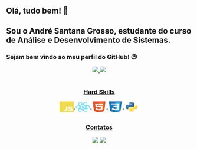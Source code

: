 ## Olá, tudo bem! 👋
## Sou o André Santana Grosso, estudante do curso de Análise e Desenvolvimento de Sistemas.
### Sejam bem vindo ao meu perfil do GitHub! 😉 

<div align="center">
  <a href="https://github.com/andregrosso87">
  <img height="180em" src="https://github-readme-stats.vercel.app/api?username=andregrosso87&show_icons=true&theme=dracula&include_all_commits=true&count_private=true"/>
  <img height="180em" src="https://github-readme-stats.vercel.app/api/top-langs/?username=andregrosso87&layout=compact&langs_count=7&theme=dracula"/>
</div>
 
<div align="center"><br>
  <h3>Hard Skills</h3>
  <img align="center" alt="Andre-Js" height="30" width="40" src="https://raw.githubusercontent.com/devicons/devicon/master/icons/javascript/javascript-plain.svg">
  <img align="center" alt="Andre-React" height="30" width="40" src="https://raw.githubusercontent.com/devicons/devicon/master/icons/react/react-original.svg">
  <img align="center" alt="Andre-HTML" height="30" width="40" src="https://raw.githubusercontent.com/devicons/devicon/master/icons/html5/html5-original.svg">
  <img align="center" alt="Andre-CSS" height="30" width="40" src="https://raw.githubusercontent.com/devicons/devicon/master/icons/css3/css3-original.svg">
  <img align="center" alt="Andre-Python" height="30" width="40" src="https://raw.githubusercontent.com/devicons/devicon/master/icons/python/python-original.svg">
  
</div>
  
  ##
  
  <div align= "center">
    <h3> Contatos</h3>
    <a href = "mailto:andre.grosso59@gmail.com"><img src="https://img.shields.io/badge/-Gmail-%23333?style=for-the-badge&logo=gmail&logoColor=white" target="_blank"></a>
  <a href="https://www.linkedin.com/in/andregrosso59/" target="_blank"><img src="https://img.shields.io/badge/-LinkedIn-%230077B5?style=for-the-badge&logo=linkedin&logoColor=white" target="_blank"></a> 
    
  </div>
  
